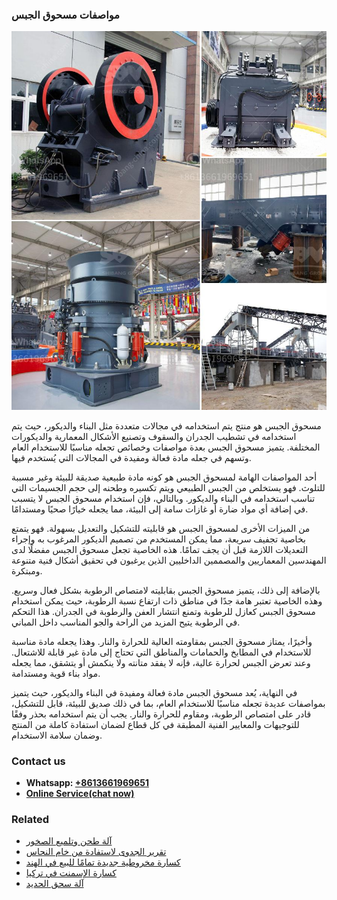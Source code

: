 <h3>مواصفات مسحوق الجبس</h3><img src='1701854319.jpg' alt=''><p>مسحوق الجبس هو منتج يتم استخدامه في مجالات متعددة مثل البناء والديكور، حيث يتم استخدامه في تشطيب الجدران والسقوف وتصنيع الأشكال المعمارية والديكورات المختلفة. يتميز مسحوق الجبس بعدة مواصفات وخصائص تجعله مناسبًا للاستخدام العام وتسهم في جعله مادة فعالة ومفيدة في المجالات التي يُستخدم فيها.</p><p>أحد المواصفات الهامة لمسحوق الجبس هو كونه مادة طبيعية صديقة للبيئة وغير مسببة للتلوث. فهو يستخلص من الجبس الطبيعي ويتم تكسيره وطحنه إلى حجم الجسيمات التي تناسب استخدامه في البناء والديكور. وبالتالي، فإن استخدام مسحوق الجبس لا يتسبب في إضافة أي مواد ضارة أو غازات سامة إلى البيئة، مما يجعله خيارًا صحيًا ومستدامًا.</p><p>من الميزات الأخرى لمسحوق الجبس هو قابليته للتشكيل والتعديل بسهولة. فهو يتمتع بخاصية تجفيف سريعة، مما يمكن المستخدم من تصميم الديكور المرغوب به وإجراء التعديلات اللازمة قبل أن يجف تمامًا. هذه الخاصية تجعل مسحوق الجبس مفضلًا لدى المهندسين المعماريين والمصممين الداخليين الذين يرغبون في تحقيق أشكال فنية متنوعة ومبتكرة.</p><p>بالإضافة إلى ذلك، يتميز مسحوق الجبس بقابليته لامتصاص الرطوبة بشكل فعال وسريع. وهذه الخاصية تعتبر هامة جدًا في مناطق ذات ارتفاع نسبة الرطوبة، حيث يمكن استخدام مسحوق الجبس كعازل للرطوبة وتمنع انتشار العفن والرطوبة في الجدران. هذا التحكم في الرطوبة يتيح المزيد من الراحة والجو المناسب داخل المباني.</p><p>وأخيرًا، يمتاز مسحوق الجبس بمقاومته العالية للحرارة والنار. وهذا يجعله مادة مناسبة للاستخدام في المطابخ والحمامات والمناطق التي تحتاج إلى مادة غير قابلة للاشتعال. وعند تعرض الجبس لحرارة عالية، فإنه لا يفقد متانته ولا ينكمش أو يتشقق، مما يجعله مواد بناء قوية ومستدامة.</p><p>في النهاية، يُعد مسحوق الجبس مادة فعالة ومفيدة في البناء والديكور، حيث يتميز بمواصفات عديدة تجعله مناسبًا للاستخدام العام، بما في ذلك صديق للبيئة، قابل للتشكيل، قادر على امتصاص الرطوبة، ومقاوم للحرارة والنار. يجب أن يتم استخدامه بحذر وفقًا للتوجيهات والمعايير الفنية المطبقة في كل قطاع لضمان استفادة كاملة من المنتج وضمان سلامة الاستخدام.</p><h3>Contact us</h3><ul><li><strong>Whatsapp:&nbsp;<a href="https://wa.me/8613661969651">+8613661969651</a></strong></li><li><a href="https://swt.shibang-china.com/?git&amp;zhl&amp;مواصفات مسحوق الجبس"><strong>Online Service(chat now)</strong></a></li></ul><h3>Related</h3><ul><li><a href='آلة طحن وتلميع الصخور.md'>آلة طحن وتلميع الصخور</a></li><li><a href='تقرير الجدوى لاستفادة من خام النحاس.md'>تقرير الجدوى لاستفادة من خام النحاس</a></li><li><a href='كسارة مخروطية جديدة تمامًا للبيع في الهند.md'>كسارة مخروطية جديدة تمامًا للبيع في الهند</a></li><li><a href='كسارة الإسمنت في تركيا.md'>كسارة الإسمنت في تركيا</a></li><li><a href='آلة سحق الحديد.md'>آلة سحق الحديد</a></li></ul>
